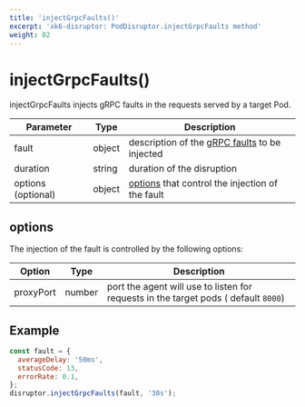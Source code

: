```yaml
---
title: 'injectGrpcFaults()'
excerpt: 'xk6-disruptor: PodDisruptor.injectGrpcFaults method'
weight: 02
---
```


# injectGrpcFaults()

injectGrpcFaults injects gRPC faults in the requests served by a target Pod.

| Parameter          | Type   | Description                                                                                                            |
| ------------------ | ------ | ---------------------------------------------------------------------------------------------------------------------- |
| fault              | object | description of the [gRPC faults](/docs/k6/<K6_VERSION>/javascript-api/xk6-disruptor/faults/grpc) to be injected |
| duration           | string | duration of the disruption                                                                                             |
| options (optional) | object | [options](#options) that control the injection of the fault                                                            |

## options

The injection of the fault is controlled by the following options:

| Option    | Type   | Description                                                                         |
| --------- | ------ | ----------------------------------------------------------------------------------- |
| proxyPort | number | port the agent will use to listen for requests in the target pods ( default `8000`) |

## Example

<!-- eslint-skip -->

```javascript
const fault = {
  averageDelay: '50ms',
  statusCode: 13,
  errorRate: 0.1,
};
disruptor.injectGrpcFaults(fault, '30s');
```
